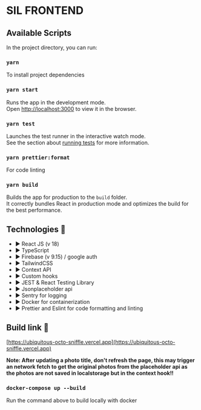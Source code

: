 # SIL FRONTEND 


## Available Scripts

In the project directory, you can run:

### `yarn `

To install project dependencies

### `yarn start`

Runs the app in the development mode.\
Open [http://localhost:3000](http://localhost:3000) to view it in the browser.


### `yarn test`

Launches the test runner in the interactive watch mode.\
See the section about [running tests](https://facebook.github.io/create-react-app/docs/running-tests) for more information.


### `yarn prettier:format`

For code linting


### `yarn build`

Builds the app for production to the `build` folder.\
It correctly bundles React in production mode and optimizes the build for the best performance.


## **Technologies 🧪**

- ▶️ React JS (v 18)
- ▶️ TypeScript
- ▶️ Firebase (v 9.15) / google auth 
- ▶️ TailwindCSS 
- ▶️ Context API
- ▶️ Custom hooks
- ▶️ JEST & React Testing Library
- ▶️ Jsonplaceholder api
- ▶️ Sentry for logging
- ▶️ Docker for containerization
- ▶️ Prettier and Eslint for code formatting and linting


## **Build link 🧪**
[https://ubiquitous-octo-sniffle.vercel.app](https://ubiquitous-octo-sniffle.vercel.app)


**Note: After updating a photo title, don't refresh the page, this may trigger an network fetch to get the original photos from the placeholder api as the photos are not saved in localstorage but in the context hook!!**



### `docker-compose up --build`

Run the command above to build locally with docker